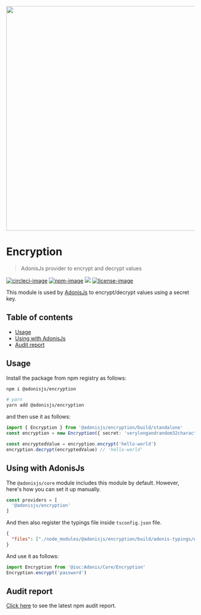 <div align="center">
   <img src="https://res.cloudinary.com/adonisjs/image/upload/q_100/v1564392111/adonis-banner_o9lunk.png" width="600px">
</div>

# Encryption
> AdonisJs provider to encrypt and decrypt values

[![circleci-image]][circleci-url] [![npm-image]][npm-url] ![][typescript-image] [![license-image]][license-url]

This module is used by [AdonisJs](https://adonisjs.com) to encrypt/decrypt values using a secret key.

<!-- START doctoc generated TOC please keep comment here to allow auto update -->
<!-- DON'T EDIT THIS SECTION, INSTEAD RE-RUN doctoc TO UPDATE -->
## Table of contents

- [Usage](#usage)
- [Using with AdonisJs](#using-with-adonisjs)
- [Audit report](#audit-report)

<!-- END doctoc generated TOC please keep comment here to allow auto update -->

## Usage

Install the package from npm registry as follows:

```sh
npm i @adonisjs/encryption

# yarn
yarn add @adonisjs/encryption
```

and then use it as follows:

```ts
import { Encryption } from '@adonisjs/encryption/build/standalone'
const encryption = new Encryption({ secret: 'verylongandrandom32characterskey' })

const encryptedValue = encryption.encrypt('hello-world')
encryption.decrypt(encryptedValue) // 'hello-world'
```

## Using with AdonisJs
The `@adonisjs/core` module includes this module by default. However, here's how you can set it up manually.

```ts
const providers = [
  '@adonisjs/encryption'
]
```

And then also register the typings file inside `tsconfig.json` file.

```json
{
  "files": ["./node_modules/@adonisjs/encryption/build/adonis-typings/encryption.d.ts"]
}
```

And use it as follows:

```ts
import Encryption from '@ioc:Adonis/Core/Encryption'
Encryption.encrypt('password')
```

## Audit report
[Click here](https://htmlpreview.github.io/?https://github.com/adonisjs/encryption/blob/develop/npm-audit.html) to see the latest npm audit report.

[circleci-image]: https://img.shields.io/circleci/project/github/adonisjs/encryption/master.svg?style=for-the-badge&logo=circleci
[circleci-url]: https://circleci.com/gh/adonisjs/encryption "circleci"

[typescript-image]: https://img.shields.io/badge/Typescript-294E80.svg?style=for-the-badge&logo=typescript
[typescript-url]:  "typescript"

[npm-image]: https://img.shields.io/npm/v/@adonisjs/encryption.svg?style=for-the-badge&logo=npm
[npm-url]: https://npmjs.org/package/@adonisjs/encryption "npm"

[license-image]: https://img.shields.io/npm/l/@adonisjs/encryption?color=blueviolet&style=for-the-badge
[license-url]: LICENSE.md "license"
